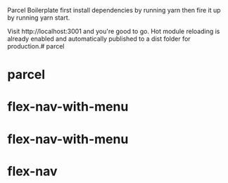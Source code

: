 Parcel Boilerplate
first install dependencies by running yarn then fire it up by running yarn start.

Visit http://localhost:3001 and you're good to go. Hot module reloading is already enabled and automatically published to a dist folder for production.# parcel
# parcel
# flex-nav-with-menu
# flex-nav-with-menu
# flex-nav
